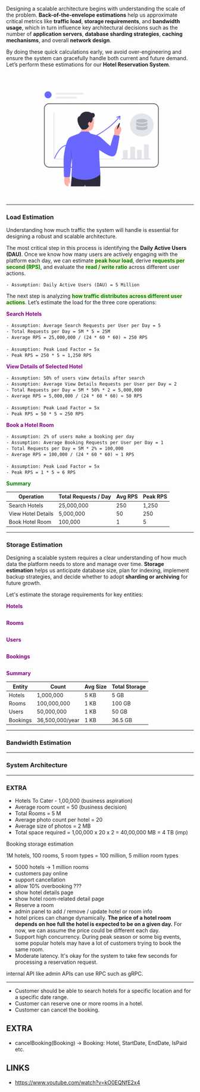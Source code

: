 
Designing a scalable architecture begins with understanding the scale of the problem. **Back-of-the-envelope estimations** help us approximate critical metrics like **traffic load**, **storage requirements**, and **bandwidth usage**, which in turn influence key architectural decisions such as the number of **application servers**, **database sharding strategies**, **caching mechanisms**, and overall **network design**.

By doing these quick calculations early, we avoid over-engineering and ensure the system can gracefully handle both current and future demand. Let’s perform these estimations for our **Hotel Reservation System**.

![back-of-the-envelope-estimation](back-of-the-envelope-estimation.png)

---
### Load Estimation

Understanding how much traffic the system will handle is essential for designing a robust and scalable architecture. 

The most critical step in this process is identifying the **Daily Active Users (DAU)**. Once we know how many users are actively engaging with the platform each day, we can estimate <span style="color:green;font-weight:bold;background:beige;">peak hour load</span>, derive <span style="color:green;font-weight:bold;background:beige;">requests per second (RPS)</span>, and evaluate the <span style="color:green;font-weight:bold;background:beige;">read / write ratio</span> across different user actions.

```
- Assumption: Daily Active Users (DAU) = 5 Million
```

The next step is analyzing <span style="color:green;font-weight:bold;background:beige;">how traffic distributes across different user actions</span>. Let’s estimate the load for the three core operations: 

<span style="color:purple;font-weight:bold">Search Hotels</span>

```
- Assumption: Average Search Requests per User per Day = 5
- Total Requests per Day = 5M * 5 = 25M
- Average RPS = 25,000,000 / (24 * 60 * 60) ≈ 250 RPS

- Assumption: Peak Load Factor = 5x
- Peak RPS = 250 * 5 ≈ 1,250 RPS
```

<span style="color:purple;font-weight:bold">View Details of Selected Hotel</span>

```
- Assumption: 50% of users view details after search
- Assumption: Average View Details Requests per User per Day = 2
- Total Requests per Day = 5M * 50% * 2 = 5,000,000
- Average RPS = 5,000,000 / (24 * 60 * 60) ≈ 50 RPS

- Assumption: Peak Load Factor = 5x
- Peak RPS = 50 * 5 ≈ 250 RPS
```

<span style="color:purple;font-weight:bold">Book a Hotel Room</span>

```
- Assumption: 2% of users make a booking per day
- Assumption: Average Booking Requests per User per Day = 1
- Total Requests per Day = 5M * 2% = 100,000
- Average RPS = 100,000 / (24 * 60 * 60) ≈ 1 RPS

- Assumption: Peak Load Factor = 5x
- Peak RPS = 1 * 5 ≈ 6 RPS
```

<span style="color:green;font-weight:bold">Summary</span>

| Operation          | Total Requests / Day | Avg RPS | Peak RPS |
| ------------------ | -------------------- | ------- | -------- |
| Search Hotels      | 25,000,000           | 250     | 1,250    |
| View Hotel Details | 5,000,000            | 50      | 250      |
| Book Hotel Room    | 100,000              | 1       | 5        |

---
### Storage Estimation

Designing a scalable system requires a clear understanding of how much data the platform needs to store and manage over time. **Storage estimation** helps us anticipate database size, plan for indexing, implement backup strategies, and decide whether to adopt **sharding or archiving** for future growth. 

Let's estimate the storage requirements for key entities:

<span style="color:purple;font-weight:bold">Hotels</span>

```

```

<span style="color:purple;font-weight:bold">Rooms</span>

```

```

<span style="color:purple;font-weight:bold">Users</span>

```

```

<span style="color:purple;font-weight:bold">Bookings</span>

```

```

<span style="color:purple;font-weight:bold">Summary</span>

| Entity   | Count           | Avg Size | Total Storage |
| -------- | --------------- | -------- | ------------- |
| Hotels   | 1,000,000       | 5 KB     | 5 GB          |
| Rooms    | 100,000,000     | 1 KB     | 100 GB        |
| Users    | 50,000,000      | 1 KB     | 50 GB         |
| Bookings | 36,500,000/year | 1 KB     | 36.5 GB       |

---
### Bandwidth Estimation

---
### System Architecture

---
### EXTRA

- Hotels To Cater - 1,00,000 (business aspiration)
- Average room count = 50 (business decision)
- Total Rooms = 5 M
- Average photo count per hotel = 20
- Average size of photos = 2 MB
- Total space required = 1,00,000 x 20 x 2 = 40,00,000 MB = 4 TB (imp)

Booking storage estimation 

1M hotels, 100 rooms, 5 room types = 100 million, 5 million room types 

- 5000 hotels -> 1 million rooms 
- customers pay online 
- support cancellation
- allow 10% overbooking ???
- show hotel details page 
- show hotel room-related detail page
- Reserve a room
- admin panel to add / remove / update hotel or room info
- hotel prices can change dynamically. **The price of a hotel room depends on hoe full the hotel is expected to be on a given day.** For now, we can assume the price could be different each day.
- Support high concurrency. During peak season or some big events, some popular hotels may have a lot of customers trying to book the same room.
- Moderate latency. It's okay for the system to take few seconds for processing a reservation request.

internal API like admin APIs can use RPC such as gRPC.

---

- Customer should be able to search hotels for a specific location and for a specific date range. 
- Customer can reserve one or more rooms in a hotel.
- Customer can cancel the booking. 


## EXTRA

- cancelBooking(Booking) -> Booking: Hotel, StartDate, EndDate, IsPaid etc. 

## LINKS

- https://www.youtube.com/watch?v=kO0EQNfE2x4


